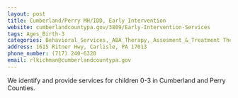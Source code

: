 ```yaml
---
layout: post
title: Cumberland/Perry MH/IDD, Early Intervention
website: cumberlandcountypa.gov/3809/Early-Intervention-Services
tags: Ages_Birth-3
categories: Behavioral_Services,_ABA_Therapy,_Assesment_&_Treatment Theraputic_Services
address: 1615 Ritner Hwy, Carlisle, PA 17013
phone_number: (717) 240-6320
email: rlkichman@cumberlandcountypa.gov
---
```

We identify and provide services for children 0-3 in Cumberland and Perry Counties.